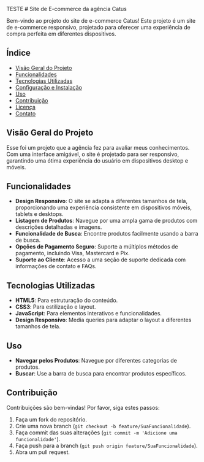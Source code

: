 TESTE # Site de E-commerce da agência Catus

Bem-vindo ao projeto do site de e-commerce Catus! Este projeto é um site de e-commerce responsivo, projetado para oferecer uma experiência de compra perfeita em diferentes dispositivos.

## Índice

- [Visão Geral do Projeto](#visão-geral-do-projeto)
- [Funcionalidades](#funcionalidades)
- [Tecnologias Utilizadas](#tecnologias-utilizadas)
- [Configuração e Instalação](#configuração-e-instalação)
- [Uso](#uso)
- [Contribuição](#contribuição)
- [Licença](#licença)
- [Contato](#contato)

## Visão Geral do Projeto

Esse foi um projeto que a agência fez para avaliar meus conhecimentos. Com uma interface amigável, o site é projetado para ser responsivo, garantindo uma ótima experiência do usuário em dispositivos desktop e móveis.

## Funcionalidades

- **Design Responsivo**: O site se adapta a diferentes tamanhos de tela, proporcionando uma experiência consistente em dispositivos móveis, tablets e desktops.
- **Listagem de Produtos**: Navegue por uma ampla gama de produtos com descrições detalhadas e imagens.
- **Funcionalidade de Busca**: Encontre produtos facilmente usando a barra de busca.
- **Opções de Pagamento Seguro**: Suporte a múltiplos métodos de pagamento, incluindo Visa, Mastercard e Pix.
- **Suporte ao Cliente**: Acesso a uma seção de suporte dedicada com informações de contato e FAQs.

## Tecnologias Utilizadas

- **HTML5**: Para estruturação do conteúdo.
- **CSS3**: Para estilização e layout.
- **JavaScript**: Para elementos interativos e funcionalidades.
- **Design Responsivo**: Media queries para adaptar o layout a diferentes tamanhos de tela.


## Uso

- **Navegar pelos Produtos**: Navegue por diferentes categorias de produtos.
- **Buscar**: Use a barra de busca para encontrar produtos específicos.

## Contribuição

Contribuições são bem-vindas! Por favor, siga estes passos:

1. Faça um fork do repositório.
2. Crie uma nova branch (`git checkout -b feature/SuaFuncionalidade`).
3. Faça commit das suas alterações (`git commit -m 'Adicione uma funcionalidade'`).
4. Faça push para a branch (`git push origin feature/SuaFuncionalidade`).
5. Abra um pull request.

